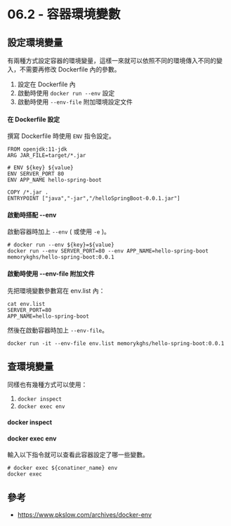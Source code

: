 # 06.2 - 容器環境變數
## 設定環境變量
有兩種方式設定容器的環境變量，這樣一來就可以依照不同的環境傳入不同的變入，不需要再修改 Dockerfile 內的參數。

1. 設定在 Dockerfile 內
2. 啟動時使用 `docker run --env` 設定
3. 啟動時使用 `--env-file` 附加環境設定文件

#### 在 Dockerfile 設定
撰寫 Dockerfile 時使用 `ENV` 指令設定。

```docker
FROM openjdk:11-jdk
ARG JAR_FILE=target/*.jar

# ENV ${key} ${value}
ENV SERVER_PORT 80
ENV APP_NAME hello-spring-boot

COPY /*.jar .
ENTRYPOINT ["java","-jar","/helloSpringBoot-0.0.1.jar"]
```

#### 啟動時搭配 --env
啟動容器時加上 `--env` ( 或使用 `-e` )。

```docker
# docker run --env ${key}=${value}
docker run --env SERVER_PORT=80 --env APP_NAME=hello-spring-boot memorykghs/hello-spring-boot:0.0.1
```

#### 啟動時使用 --env-file 附加文件
先把環境變數參數寫在 env.list 內：
```docker
cat env.list
SERVER_PORT=80
APP_NAME=hello-spring-boot
```

然後在啟動容器時加上 `--env-file`。
```docker
docker run -it --env-file env.list memorykghs/hello-spring-boot:0.0.1
```

## 查環境變量
同樣也有幾種方式可以使用：
1. `docker inspect`
2. `docker exec env`

#### docker inspect


#### docker exec env
輸入以下指令就可以查看此容器設定了哪一些變數。

```docker
# docker exec ${conatiner_name} env
docker exec 
```


## 參考
* https://www.pkslow.com/archives/docker-env